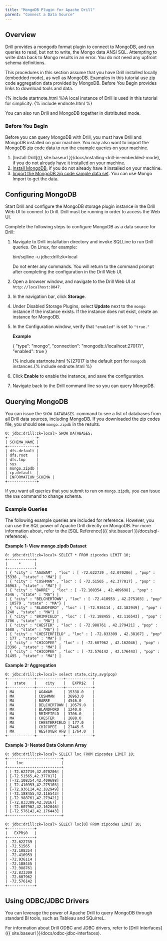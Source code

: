 ```yaml
---
title: "MongoDB Plugin for Apache Drill"
parent: "Connect a Data Source"
---
```

## Overview

Drill provides a mongodb format plugin to connect to MongoDB, and run queries
to read, but not to write, the Mongo data ANSI SQL. Attempting to write data back to Mongo results in an error. You do not need any upfront schema definitions. 

This procedures in this section assume that you have Drill installed locally (embedded mode),
as well as MongoDB. Examples in this tutorial use zip code aggregation data
provided by MongoDB. Before You Begin provides links to download tools and data.

{% include startnote.html %}A local instance of Drill is used in this tutorial for simplicity. {% include endnote.html %}

You can also run Drill and MongoDB together in distributed mode.

### Before You Begin

Before you can query MongoDB with Drill, you must have Drill and MongoDB
installed on your machine. You may also want to import the MongoDB zip code
data to run the example queries on your machine.

  1. [Install Drill]({{ site.baseurl }}/docs/installing-drill-in-embedded-mode), if you do not already have it installed on your machine.
  2. [Install MongoDB](http://docs.mongodb.org/manual/installation), if you do not already have it installed on your machine.
  3. [Import the MongoDB zip code sample data set](http://docs.mongodb.org/manual/tutorial/aggregation-zip-code-data-set). You can use Mongo Import to get the data. 

## Configuring MongoDB

Start Drill and configure the MongoDB storage plugin instance in the Drill Web
UI to connect to Drill. Drill must be running in order to access the Web UI.

Complete the following steps to configure MongoDB as a data source for Drill:

  1. Navigate to Drill installation directory and invoke SQLLine to run Drill queries. On Linux, for example:

        bin/sqlline -u jdbc:drill:zk=local

     Do not enter any commands. You will return to the command prompt after
completing the configuration in the Drill Web UI.
  2. Open a browser window, and navigate to the Drill Web UI at `http://localhost:8047`.
  3. In the navigation bar, click **Storage**.
  4. Under Disabled Storage Plugins, select **Update** next to the `mongo` instance if the instance exists. If the instance does not exist, create an instance for MongoDB.
  5. In the Configuration window, verify that `"enabled"` is set to ``"true."``

     **Example**
     
        {
          "type": "mongo",
          "connection": "mongodb://localhost:27017/",
          "enabled": true
        }

     {% include startnote.html %}27017 is the default port for `mongodb` instances.{% include endnote.html %} 
  6. Click **Enable** to enable the instance, and save the configuration.
  7. Navigate back to the Drill command line so you can query MongoDB.

## Querying MongoDB

You can issue the `SHOW DATABASES `command to see a list of databases from all
Drill data sources, including MongoDB. If you downloaded the zip codes file,
you should see `mongo.zipdb` in the results.

    0: jdbc:drill:zk=local> SHOW DATABASES;
    +-------------+
    | SCHEMA_NAME |
    +-------------+
    | dfs.default |
    | dfs.root    |
    | dfs.tmp     |
    | sys         |
    | mongo.zipdb |
    | cp.default  |
    | INFORMATION_SCHEMA |
    +-------------+

If you want all queries that you submit to run on `mongo.zipdb`, you can issue
the `USE` command to change schema.

### Example Queries

The following example queries are included for reference. However, you can use
the SQL power of Apache Drill directly on MongoDB. For more information about,
refer to the [SQL
Reference]({{ site.baseurl }}/docs/sql-reference).

**Example 1: View mongo.zipdb Dataset**

    0: jdbc:drill:zk=local> SELECT * FROM zipcodes LIMIT 10;
    +------------+
    |     *      |
    +------------+
    | { "city" : "AGAWAM" , "loc" : [ -72.622739 , 42.070206] , "pop" : 15338 , "state" : "MA"} |
    | { "city" : "CUSHMAN" , "loc" : [ -72.51565 , 42.377017] , "pop" : 36963 , "state" : "MA"} |
    | { "city" : "BARRE" , "loc" : [ -72.108354 , 42.409698] , "pop" : 4546 , "state" : "MA"} |
    | { "city" : "BELCHERTOWN" , "loc" : [ -72.410953 , 42.275103] , "pop" : 10579 , "state" : "MA"} |
    | { "city" : "BLANDFORD" , "loc" : [ -72.936114 , 42.182949] , "pop" : 1240 , "state" : "MA"} |
    | { "city" : "BRIMFIELD" , "loc" : [ -72.188455 , 42.116543] , "pop" : 3706 , "state" : "MA"} |
    | { "city" : "CHESTER" , "loc" : [ -72.988761 , 42.279421] , "pop" : 1688 , "state" : "MA"} |
    | { "city" : "CHESTERFIELD" , "loc" : [ -72.833309 , 42.38167] , "pop" : 177 , "state" : "MA"} |
    | { "city" : "CHICOPEE" , "loc" : [ -72.607962 , 42.162046] , "pop" : 23396 , "state" : "MA"} |
    | { "city" : "CHICOPEE" , "loc" : [ -72.576142 , 42.176443] , "pop" : 31495 , "state" : "MA"} |

**Example 2: Aggregation**

    0: jdbc:drill:zk=local> select state,city,avg(pop)
    +------------+------------+------------+
    |   state    |    city    |   EXPR$2   |
    +------------+------------+------------+
    | MA         | AGAWAM     | 15338.0    |
    | MA         | CUSHMAN    | 36963.0    |
    | MA         | BARRE      | 4546.0     |
    | MA         | BELCHERTOWN | 10579.0   |
    | MA         | BLANDFORD  | 1240.0     |
    | MA         | BRIMFIELD  | 3706.0     |
    | MA         | CHESTER    | 1688.0     |
    | MA         | CHESTERFIELD | 177.0    |
    | MA         | CHICOPEE   | 27445.5    |
    | MA         | WESTOVER AFB | 1764.0   |
    +------------+------------+------------+

**Example 3: Nested Data Column Array**

    0: jdbc:drill:zk=local> SELECT loc FROM zipcodes LIMIT 10;
    +------------------------+
    |    loc                 |
    +------------------------+
    | [-72.622739,42.070206] |
    | [-72.51565,42.377017]  |
    | [-72.108354,42.409698] |
    | [-72.410953,42.275103] |
    | [-72.936114,42.182949] |
    | [-72.188455,42.116543] |
    | [-72.988761,42.279421] |
    | [-72.833309,42.38167]  |
    | [-72.607962,42.162046] |
    | [-72.576142,42.176443] |
    +------------------------+
        
    0: jdbc:drill:zk=local> SELECT loc[0] FROM zipcodes LIMIT 10;
    +------------+
    |   EXPR$0   |
    +------------+
    | -72.622739 |
    | -72.51565  |
    | -72.108354 |
    | -72.410953 |
    | -72.936114 |
    | -72.188455 |
    | -72.988761 |
    | -72.833309 |
    | -72.607962 |
    | -72.576142 |
    +------------+

## Using ODBC/JDBC Drivers

You can leverage the power of Apache Drill to query MongoDB through standard
BI tools, such as Tableau and SQuirreL.

For information about Drill ODBC and JDBC drivers, refer to [Drill Interfaces]({{ site.baseurl }}/docs/odbc-jdbc-interfaces).
